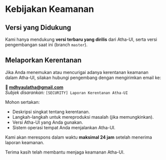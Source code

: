# Kebijakan Keamanan

## Versi yang Didukung

Kami hanya mendukung **versi terbaru yang dirilis** dari Atha-UI, serta versi pengembangan saat ini (branch `master`).

## Melaporkan Kerentanan

Jika Anda menemukan atau mencurigai adanya kerentanan keamanan dalam Atha-UI, silakan hubungi pengembang dengan mengirimkan email ke:

**📧 mdhyaulatha@gmail.com**  
_Subjek disarankan:_ `[SECURITY] Laporan Kerentanan Atha-UI`

Mohon sertakan:
- Deskripsi singkat tentang kerentanan.
- Langkah-langkah untuk mereproduksi masalah (jika memungkinkan).
- Versi Atha-UI yang Anda gunakan.
- Sistem operasi tempat Anda menjalankan Atha-UI.

Kami akan merespons dalam waktu **maksimal 24 jam** setelah menerima laporan keamanan.

Terima kasih telah membantu menjaga keamanan Atha-UI.
